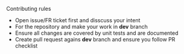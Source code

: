 Contributing rules

 - Open issue/FR ticket first and disscuss your intent
 - For the repository and make your work in **dev** branch
 - Ensure all changes are covered by unit tests and are documented
 - Create pull request agains **dev** branch and ensure you follow PR checklist

